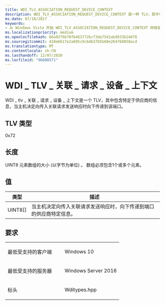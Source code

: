 ```yaml
---
title: WDI_TLV_ASSOCIATION_REQUEST_DEVICE_CONTEXT
description: WDI_TLV_ASSOCIATION_REQUEST_DEVICE_CONTEXT 是一种 TLV，其中包含特定于供应商的信息，当主机决定向传入关联请求发送响应时，这些信息将向下传递到端口。
ms.date: 07/18/2017
keywords:
- 从 Windows Vista 开始 WDI_TLV_ASSOCIATION_REQUEST_DEVICE_CONTEXT 网络驱动程序
ms.localizationpriority: medium
ms.openlocfilehash: 66a92f6b78fb463772bcf3da75d1abd933b24d78
ms.sourcegitcommit: 418e6617e2a695c9cb4b37b5b60e264760858acd
ms.translationtype: MT
ms.contentlocale: zh-CN
ms.lasthandoff: 12/07/2020
ms.locfileid: "96808571"
---
```

# <a name="wdi_tlv_association_request_device_context"></a>WDI \_ TLV \_ 关联 \_ 请求 \_ 设备 \_ 上下文


WDI \_ tlv \_ 关联 \_ 请求 \_ 设备 \_ 上下文是一个 TLV，其中包含特定于供应商的信息，当主机决定向传入关联请求发送响应时向下传递到该端口。

## <a name="tlv-type"></a>TLV 类型


0x72

## <a name="length"></a>长度


UINT8 元素数组的大小 (以字节为单位) 。 数组必须包含1个或多个元素。

## <a name="values"></a>值


| 类型      | 描述                                                                                                                           |
|-----------|---------------------------------------------------------------------------------------------------------------------------------------|
| UINT8\[\] | 当主机决定向传入关联请求发送响应时，向下传递到端口的供应商特定信息。 |

 

<a name="requirements"></a>要求
------------

<table>
<colgroup>
<col width="50%" />
<col width="50%" />
</colgroup>
<tbody>
<tr class="odd">
<td><p>最低受支持的客户端</p></td>
<td><p>Windows 10</p></td>
</tr>
<tr class="even">
<td><p>最低受支持的服务器</p></td>
<td><p>Windows Server 2016</p></td>
</tr>
<tr class="odd">
<td><p>标头</p></td>
<td>Wditypes.hpp</td>
</tr>
</tbody>
</table>

 

 




